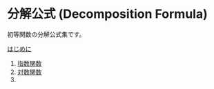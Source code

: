 # 分解公式 (Decomposition Formula)

初等関数の分解公式集です。

[はじめに](preface.md)
1. [指数関数](1_exp.md)
2. [対数関数](2_log.md)
3.   
